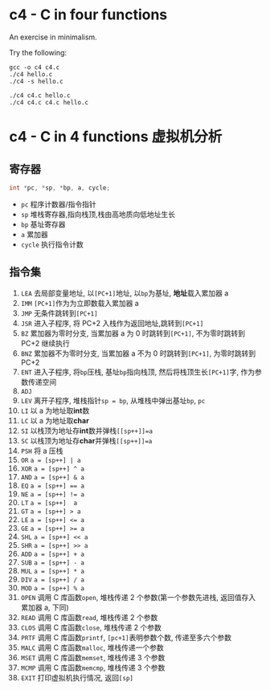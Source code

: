 c4 - C in four functions
========================

An exercise in minimalism.

Try the following:

    gcc -o c4 c4.c
    ./c4 hello.c
    ./c4 -s hello.c

    ./c4 c4.c hello.c
    ./c4 c4.c c4.c hello.c

# c4 - C in 4 functions 虚拟机分析

## 寄存器

```C
int *pc, *sp, *bp, a, cycle; 
```

- `pc` 程序计数器/指令指针
- `sp` 堆栈寄存器,指向栈顶,栈由高地质向低地址生长
- `bp` 基址寄存器
- `a` 累加器
- `cycle` 执行指令计数

## 指令集

1. `LEA` 去局部变量地址, 以`[PC+1]`地址, 以`bp`为基址, **地址**载入累加器 a
2. `IMM` `[PC+1]`作为为立即数载入累加器 a
3. `JMP` 无条件跳转到`[PC+1]`
4. `JSR` 进入子程序, 将 PC+2 入栈作为返回地址,跳转到`[PC+1]`
5. `BZ`  累加器为零时分支, 当累加器 a 为 0 时跳转到`[PC+1]`, 不为零时跳转到 PC+2 继续执行
6. `BNZ` 累加器不为零时分支, 当累加器 a 不为 0 时跳转到`[PC+1]`, 为零时跳转到 PC+2
7. `ENT` 进入子程序, 将`bp`压栈, 基址`bp`指向栈顶, 然后将栈顶生长`[PC+1]`字, 作为参数传递空间
8. `ADJ`
9. `LEV` 离开子程序, 堆栈指针`sp = bp`, 从堆栈中弹出基址`bp`, `pc`
10. `LI` 以 a 为地址取**int**数
11. `LC` 以 a 为地址取**char**
12. `SI` 以栈顶为地址存**int**数并弹栈`[[sp++]]=a`
13. `SC` 以栈顶为地址存**char**并弹栈`[[sp++]]=a`
14. `PSH` 将 a 压栈
15. `OR` `a = [sp++] | a`
16. `XOR` `a = [sp++] ^ a`
17. `AND` `a = [sp++] & a`
18. `EQ`  `a = [sp++] == a`
19. `NE`  `a = [sp++] != a`
20. `LT`  `a = [sp++]  a`
21. `GT`  `a = [sp++] > a`
22. `LE`  `a = [sp++] <= a`
23. `GE`  `a = [sp++] >= a`
24. `SHL` `a = [sp++] << a`
25. `SHR` `a = [sp++] >> a`
26. `ADD` `a = [sp++] + a`
27. `SUB` `a = [sp++] - a`
28. `MUL` `a = [sp++] * a`
29. `DIV` `a = [sp++] / a`
30. `MOD` `a = [sp++] % a`
31. `OPEN` 调用 C 库函数`open`, 堆栈传递 2 个参数(第一个参数先进栈, 返回值存入累加器 a, 下同)
32. `READ` 调用 C 库函数`read`, 堆栈传递 2 个参数
33. `CLOS` 调用 C 库函数`close`, 堆栈传递 2 个参数
34. `PRTF` 调用 C 库函数`printf`, `[pc+1]`表明参数个数, 传递至多六个参数
35. `MALC` 调用 C 库函数`malloc`, 堆栈传递一个参数
36. `MSET` 调用 C 库函数`memset`, 堆栈传递 3 个参数
37. `MCMP` 调用 C 库函数`memcmp`, 堆栈传递 3 个参数
38. `EXIT` 打印虚拟机执行情况, 返回`[sp]`
